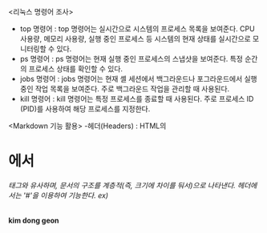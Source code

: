 <리눅스 명령어 조사>
- top 명령어 : top 명령어는 실시간으로 시스템의 프로세스 목록을 보여준다. CPU 사용량, 메모리 사용량, 실행 중인 프로세스 등 시스템의 현재 상태를 실시간으로 모니터링할 수 있다.
- ps 명령어 : ps 명령어는 현재 실행 중인 프로세스의 스냅샷을 보여준다. 특정 순간의 프로세스 상태를 확인할 수 있다.
- jobs 명령어 : jobs 명령어는 현재 셸 세션에서 백그라운드나 포그라운드에서 실행 중인 작업 목록을 보여준다. 주로 백그라운드 작업을 관리할 때 사용된다.
- kill 명령어 : kill 명령어는 특정 프로세스를 종료할 때 사용된다. 주로 프로세스 ID (PID)를 사용하여 해당 프로세스를 지정한다.

<Markdown 기능 활용>
-헤더(Headers) : HTML의 <h1>에서 <h6> 태그와 유사하며, 문서의 구조를 계층적(즉, 크기에 차이를 둬서)으로 나타낸다. 헤더에서는 '#'을 이용하여 기능한다.
ex)
#### kim dong geon 
